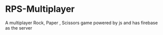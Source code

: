# RPS-Multiplayer
A multiplayer Rock, Paper , Scissors game powered by js and has firebase as the server 
